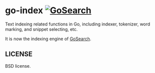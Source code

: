 go-index [![GoSearch](http://go-search.org/badge?id=github.com%2Fdaviddengcn%2Fgo-index)](http://go-search.org/view?id=github.com%2Fdaviddengcn%2Fgo-index)
========

Text indexing related functions in Go, including indexer, tokenizer, word marking, and snippet selecting, etc.

It is now the indexing engine of [GoSearch](https://github.com/daviddengcn/gcse).

LICENSE
-------
BSD license.
